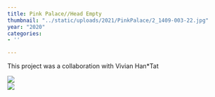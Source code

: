 ```yaml
---
title: Pink Palace//Head Empty
thumbnail: "../static/uploads/2021/PinkPalace/2_1409-003-22.jpg"
year: "2020"
categories:
- ''

---
```

This project was a collaboration with <span class="rainbow">Vivian Han*Tat</span>

![](/uploads/2021/PinkPalace/PINKPALACEHEADEMPTY.gif)  
![](/uploads/2021/PinkPalace/2_1411-010-4.jpg)
